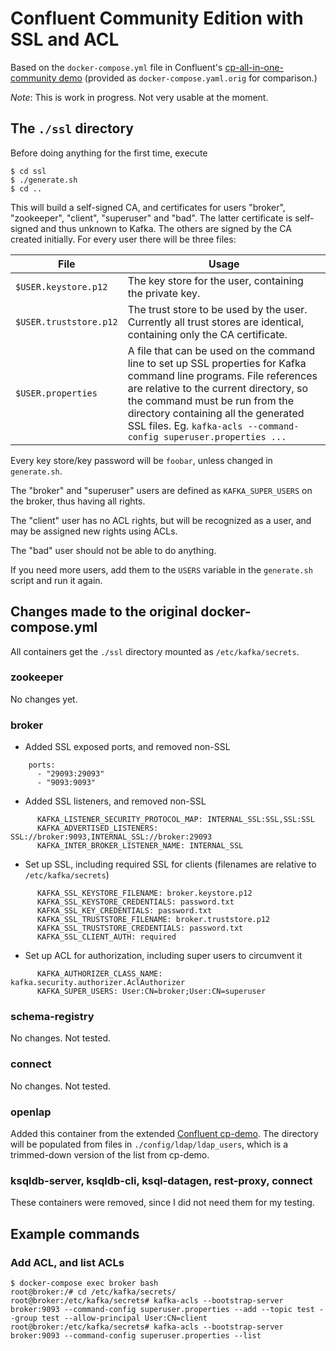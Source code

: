 # Confluent Community Edition with SSL and ACL

Based on the `docker-compose.yml` file in Confluent's
[cp-all-in-one-community demo](https://github.com/confluentinc/cp-all-in-one/tree/5.5.1-post/cp-all-in-one-community)
(provided as `docker-compose.yaml.orig` for comparison.)

*Note*: This is work in progress. Not very usable at the moment.

## The `./ssl` directory

Before doing anything for the first time, execute
```
$ cd ssl
$ ./generate.sh
$ cd ..
```
This will build a self-signed CA, and certificates for users "broker", "zookeeper", "client",
"superuser" and "bad". The latter certificate is self-signed and thus unknown
to Kafka. The others are signed by the CA created initially. For every user
there will be three files:

| File                   | Usage |
|------------------------|-------|
| `$USER.keystore.p12`   | The key store for the user, containing the private key. |
| `$USER.truststore.p12` | The trust store to be used by the user. Currently all trust stores are identical, containing only the CA certificate. |
| `$USER.properties`     | A file that can be used on the command line to set up SSL properties for Kafka command line programs. File references are relative to the current directory, so the command must be run from the directory containing all the generated SSL files. Eg. `kafka-acls --command-config superuser.properties ...` |

Every key store/key password will be `foobar`, unless changed in `generate.sh`.

The "broker" and "superuser" users are defined as `KAFKA_SUPER_USERS` on the broker,
thus having all rights.

The "client" user has no ACL rights, but will be recognized as a user, and may
be assigned new rights using ACLs.

The "bad" user should not be able to do anything.

If you need more users, add them to the `USERS` variable in the `generate.sh` script and run it again.
 
## Changes made to the original docker-compose.yml

All containers get the `./ssl` directory mounted as `/etc/kafka/secrets`.

### zookeeper

No changes yet.

### broker

* Added SSL exposed ports, and removed non-SSL
```
    ports:
      - "29093:29093"
      - "9093:9093"
```

* Added SSL listeners, and removed non-SSL
```
      KAFKA_LISTENER_SECURITY_PROTOCOL_MAP: INTERNAL_SSL:SSL,SSL:SSL
      KAFKA_ADVERTISED_LISTENERS: SSL://broker:9093,INTERNAL_SSL://broker:29093
      KAFKA_INTER_BROKER_LISTENER_NAME: INTERNAL_SSL
```

* Set up SSL, including required SSL for clients (filenames are relative to `/etc/kafka/secrets`)
```
      KAFKA_SSL_KEYSTORE_FILENAME: broker.keystore.p12
      KAFKA_SSL_KEYSTORE_CREDENTIALS: password.txt
      KAFKA_SSL_KEY_CREDENTIALS: password.txt
      KAFKA_SSL_TRUSTSTORE_FILENAME: broker.truststore.p12
      KAFKA_SSL_TRUSTSTORE_CREDENTIALS: password.txt
      KAFKA_SSL_CLIENT_AUTH: required
```

* Set up ACL for authorization, including super users to circumvent it
```
      KAFKA_AUTHORIZER_CLASS_NAME: kafka.security.authorizer.AclAuthorizer
      KAFKA_SUPER_USERS: User:CN=broker;User:CN=superuser
```

### schema-registry

No changes. Not tested.

### connect

No changes. Not tested.

### openlap

Added this container from the extended
[Confluent cp-demo](https://github.com/confluentinc/cp-demo). The directory
will be populated from files in `./config/ldap/ldap_users`, which is a
trimmed-down version of the list from cp-demo.

### ksqldb-server, ksqldb-cli, ksql-datagen, rest-proxy, connect

These containers were removed, since I did not need them for my testing.

## Example commands

### Add ACL, and list ACLs
```
$ docker-compose exec broker bash
root@broker:/# cd /etc/kafka/secrets/
root@broker:/etc/kafka/secrets# kafka-acls --bootstrap-server broker:9093 --command-config superuser.properties --add --topic test --group test --allow-principal User:CN=client
root@broker:/etc/kafka/secrets# kafka-acls --bootstrap-server broker:9093 --command-config superuser.properties --list
```
